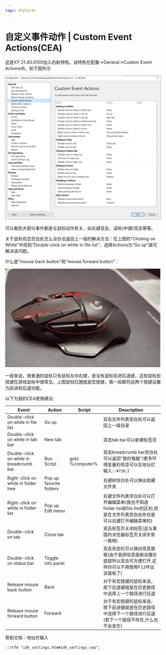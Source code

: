 ```yaml
---
tags: XYplorer
---
```



# 自定义事件动作 | Custom Event Actions(CEA)

这是XY 21.40.0100加入的新特性。该特性在配置->General->Custom Event Actions中。如下图所示

![CustomEventActions-1](_resources/CustomEventActions-1.png)

可以看到大部分事件都是与鼠标动作有关，如左键双击，滚轮(中键)双击等等。

关于鼠标双击空白处怎么没办法返回上一级的解决方法：在上图的"Clicking on White"中找到"Double-click on white in file list"，选择Actions为"Go up"就可解决该问题。

什么是"mouse back button"和"mouse forward button"：

![MouseBackAndForwardButton](_resources/MouseBackAndForwardButton.png)

一般来说，很普通的鼠标只有鼠标左中右键，是没有鼠标前进后退键，这些鼠标宏按键在游戏鼠标中很常见。上图鼠标红圈就是宏按键，我一般都将这两个按键设置为前进和后退功能。

以下为我的CEA使用建议:

| Event                                   | Action                  | Script          | Description                                                  |
| --------------------------------------- | ----------------------- | --------------- | ------------------------------------------------------------ |
| Double-click on white in file list      | Go up                   |                 | 双击文件列表空白处可以返回上一级目录                         |
| Double-click on white in tab bar        | New tab                 |                 | 双击tab bar可以新建标签页                                    |
| Double-click on white in breadcrumb bar | Run Script              | goto %computer% | 双击breadcrumb bar空白处可以返回"我的电脑"(更多环境变量的信息可以在地址栏输入`::#728;`) |
| Right-click on white in folder tree     | Pop up favorite folders |                 | 右键树空白处可以弹出收藏文件夹                               |
| Right-click on white in folder list     | Pop up Edit menu        |                 | 右键文件列表空白处可以打开编辑菜单(我也不知道folder list和file list的区别,但是在文件列表空白处你也是可以右键打开编辑菜单的) |
| Double-click on tab                     | Close tab               |                 | 双击标签页关闭标签(这与某国内浏览器标签页关闭手势一致啊)     |
| Double-click on status bar              | Toggle info panel       |                 | 双击状态栏可以弹出信息面板(由于我把信息面板设置在底部所以双击可方便打开,这样你可以不用使用<kbd>F12</kbd>呼出该面板了) |
| Release mouse back button               | Back                    |                 | 对于有宏按键的鼠标来说，按下后退键就是在历史路径中选择上一个路径进行后退 |
| Release mouse forward button            | Forward                 |                 | 对于有宏按键的鼠标来说，按下前进键就是在历史路径中选择下一个路径进行后退(若下一个路径不存在,什么也不会发生) |

帮助文档：地址栏输入

```
::rtfm "idh_settings.htm#idh_settings_cea";
```



